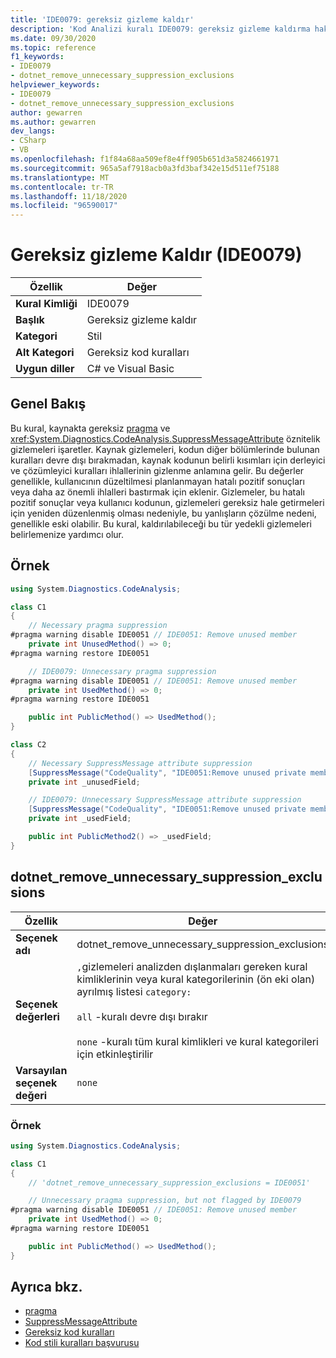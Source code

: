 ```yaml
---
title: 'IDE0079: gereksiz gizleme kaldır'
description: 'Kod Analizi kuralı IDE0079: gereksiz gizleme kaldırma hakkında bilgi edinin'
ms.date: 09/30/2020
ms.topic: reference
f1_keywords:
- IDE0079
- dotnet_remove_unnecessary_suppression_exclusions
helpviewer_keywords:
- IDE0079
- dotnet_remove_unnecessary_suppression_exclusions
author: gewarren
ms.author: gewarren
dev_langs:
- CSharp
- VB
ms.openlocfilehash: f1f84a68aa509ef8e4ff905b651d3a5824661971
ms.sourcegitcommit: 965a5af7918acb0a3fd3baf342e15d511ef75188
ms.translationtype: MT
ms.contentlocale: tr-TR
ms.lasthandoff: 11/18/2020
ms.locfileid: "96590017"
---
```

# <a name="remove-unnecessary-suppression-ide0079"></a>Gereksiz gizleme Kaldır (IDE0079)

|Özellik|Değer|
|-|-|
| **Kural Kimliği** | IDE0079 |
| **Başlık** | Gereksiz gizleme kaldır |
| **Kategori** | Stil |
| **Alt Kategori** | Gereksiz kod kuralları |
| **Uygun diller** | C# ve Visual Basic |

## <a name="overview"></a>Genel Bakış

Bu kural, kaynakta gereksiz [pragma](../../../csharp/language-reference/preprocessor-directives/preprocessor-pragma-warning.md) ve <xref:System.Diagnostics.CodeAnalysis.SuppressMessageAttribute> öznitelik gizlemeleri işaretler. Kaynak gizlemeleri, kodun diğer bölümlerinde bulunan kuralları devre dışı bırakmadan, kaynak kodunun belirli kısımları için derleyici ve çözümleyici kuralları ihlallerinin gizlenme anlamına gelir. Bu değerler genellikle, kullanıcının düzeltilmesi planlanmayan hatalı pozitif sonuçları veya daha az önemli ihlalleri bastırmak için eklenir. Gizlemeler, bu hatalı pozitif sonuçlar veya kullanıcı kodunun, gizlemeleri gereksiz hale getirmeleri için yeniden düzenlenmiş olması nedeniyle, bu yanlışların çözülme nedeni, genellikle eski olabilir. Bu kural, kaldırılabileceği bu tür yedekli gizlemeleri belirlemenize yardımcı olur.

## <a name="example"></a>Örnek

```csharp
using System.Diagnostics.CodeAnalysis;

class C1
{
    // Necessary pragma suppression
#pragma warning disable IDE0051 // IDE0051: Remove unused member
    private int UnusedMethod() => 0;
#pragma warning restore IDE0051

    // IDE0079: Unnecessary pragma suppression
#pragma warning disable IDE0051 // IDE0051: Remove unused member
    private int UsedMethod() => 0;
#pragma warning restore IDE0051

    public int PublicMethod() => UsedMethod();
}

class C2
{
    // Necessary SuppressMessage attribute suppression
    [SuppressMessage("CodeQuality", "IDE0051:Remove unused private members", Justification = "<Pending>")]
    private int _unusedField;

    // IDE0079: Unnecessary SuppressMessage attribute suppression
    [SuppressMessage("CodeQuality", "IDE0051:Remove unused private members", Justification = "<Pending>")]
    private int _usedField;

    public int PublicMethod2() => _usedField;
}
```

## <a name="dotnet_remove_unnecessary_suppression_exclusions"></a>dotnet_remove_unnecessary_suppression_exclusions

|Özellik|Değer|
|-|-|
| **Seçenek adı** | dotnet_remove_unnecessary_suppression_exclusions
| **Seçenek değerleri** | `,`gizlemeleri analizden dışlanmaları gereken kural kimliklerinin veya kural kategorilerinin (ön eki olan) ayrılmış listesi `category:`<br /><br />`all` -kuralı devre dışı bırakır<br /><br />`none` -kuralı tüm kural kimlikleri ve kural kategorileri için etkinleştirilir |
| **Varsayılan seçenek değeri** | `none` |

### <a name="example"></a>Örnek

```csharp
using System.Diagnostics.CodeAnalysis;

class C1
{
    // 'dotnet_remove_unnecessary_suppression_exclusions = IDE0051'

    // Unnecessary pragma suppression, but not flagged by IDE0079
#pragma warning disable IDE0051 // IDE0051: Remove unused member
    private int UsedMethod() => 0;
#pragma warning restore IDE0051

    public int PublicMethod() => UsedMethod();
}
```

## <a name="see-also"></a>Ayrıca bkz.

- [pragma](../../../csharp/language-reference/preprocessor-directives/preprocessor-pragma-warning.md)
- [SuppressMessageAttribute](/dotnet/api/system.diagnostics.codeanalysis.suppressmessageattribute.md)
- [Gereksiz kod kuralları](unnecessary-code-rules.md)
- [Kod stili kuralları başvurusu](index.md)
